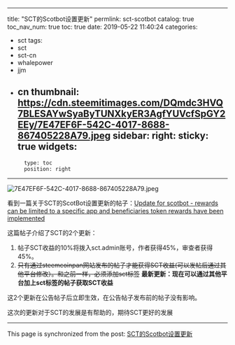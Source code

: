 
---
title: "SCT的Scotbot设置更新"
permlink: sct-scotbot
catalog: true
toc_nav_num: true
toc: true
date: 2019-05-22 11:40:24
categories:
- sct
tags:
- sct
- sct-cn
- whalepower
- jjm
- cn
thumbnail: https://cdn.steemitimages.com/DQmdc3HVQ7BLESAYwSyaByTUNXkyER3AgfYUVcfSpGY2EEy/7E47EF6F-542C-4017-8688-867405228A79.jpeg
sidebar:
    right:
        sticky: true
widgets:
    -
        type: toc
        position: right
---


![7E47EF6F-542C-4017-8688-867405228A79.jpeg](https://cdn.steemitimages.com/DQmdc3HVQ7BLESAYwSyaByTUNXkyER3AgfYUVcfSpGY2EEy/7E47EF6F-542C-4017-8688-867405228A79.jpeg)

看到一篇关于SCT的ScotBot设置更新的帖子：[Update for scotbot - rewards can be limited to a specific app and beneficiaries token rewards have been implemented](https://www.steemcoinpan.com/sct/@holger80/update-for-scotbot-rewards-can-be-limited-to-a-specific-app-and-beneficiaries-token-rewards-have-been-implemented)

这篇帖子介绍了SCT的2个更新：
1. 帖子SCT收益的10%将拨入sct.admin账号，作者获得45%，审查者获得45%。
2. ~~只有通过steemcoinpan网站发布的帖子才能获得SCT收益(可以发帖后通过其他平台修改）。和之前一样，必须添加sct标签~~ **最新更新：现在可以通过其他平台加上sct标签的帖子获取SCT收益**


这2个更新在公告帖子后立即生效，在公告帖子发布前的帖子没有影响。

这次的更新对于SCT的发展是有帮助的，期待SCT更好的发展

- - -

This page is synchronized from the post: [SCT的Scotbot设置更新](https://steemit.com/@ericet/sct-scotbot)
